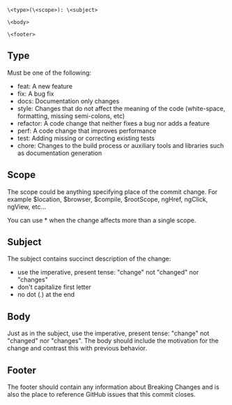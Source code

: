 ```{html}
\<type>(\<scope>): \<subject>

\<body>

\<footer>
```

## Type
Must be one of the following:

  - feat: A new feature
  - fix: A bug fix
  - docs: Documentation only changes
  - style: Changes that do not affect the meaning of the code (white-space, formatting, missing semi-colons, etc)
  - refactor: A code change that neither fixes a bug nor adds a feature
  - perf: A code change that improves performance
  - test: Adding missing or correcting existing tests
  - chore: Changes to the build process or auxiliary tools and libraries such as documentation generation
## Scope
The scope could be anything specifying place of the commit change. For example $location, $browser, $compile, $rootScope, ngHref, ngClick, ngView, etc...

You can use * when the change affects more than a single scope.

## Subject
The subject contains succinct description of the change:

  - use the imperative, present tense: "change" not "changed" nor "changes"
  - don't capitalize first letter
  - no dot (.) at the end

## Body
Just as in the subject, use the imperative, present tense: "change" not "changed" nor "changes". The body should include the motivation for the change and contrast this with previous behavior.

## Footer
The footer should contain any information about Breaking Changes and is also the place to reference GitHub issues that this commit closes.
